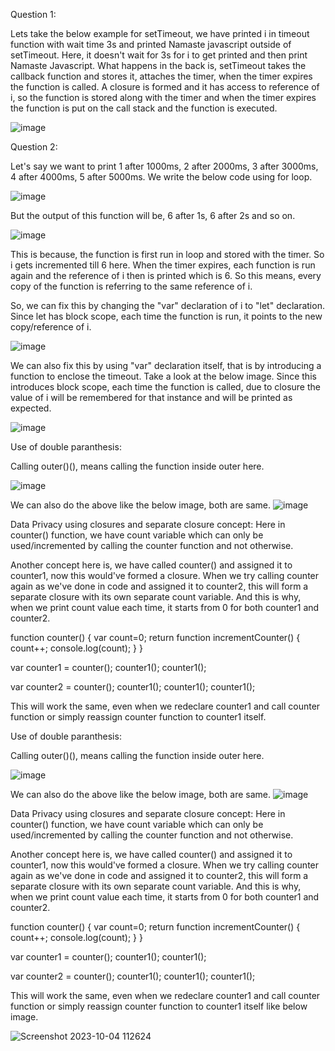 Question 1:

Lets take the below example for setTimeout, we have printed i in timeout function with wait time 3s and printed Namaste javascript outside of setTimeout.
Here, it doesn't wait for 3s for i to get printed and then print Namaste Javascript. What happens in the back is, setTimeout takes the callback function and stores it, attaches the timer, when the timer expires the function is called. A closure is formed and it has access to reference of i, so the function is stored along with the timer and when the timer expires the function is put on the call stack and the function is executed.

![image](https://github.com/Gayathri229/JavaScript/assets/60467364/95b881af-6624-44c1-be27-8607790e1b68)



Question 2:

Let's say we want to print 1 after 1000ms, 2 after 2000ms, 3 after 3000ms, 4 after 4000ms, 5 after 5000ms. We write the below code using for loop.

![image](https://github.com/Gayathri229/JavaScript/assets/60467364/05cfa56a-d3d0-4e95-add0-2a8e27df751b)

But the output of this function will be, 6 after 1s, 6 after 2s and so on.

![image](https://github.com/Gayathri229/JavaScript/assets/60467364/3af4d0a5-93ed-4b6b-be0e-27de4a2b95e8)

This is because, the function is first run in loop and stored with the timer. So i gets incremented till 6 here. When the timer expires, each function is run again and the reference of i then is printed which is 6. So this means, every copy of the function is referring to the same reference of i. 

So, we can fix this by changing the "var" declaration of i to "let" declaration. Since let has block scope, each time the function is run, it points to the new copy/reference of i. 

![image](https://github.com/Gayathri229/JavaScript/assets/60467364/9d23bf0d-c159-4748-b681-c1ef1eef25ae)


We can also fix this by using "var" declaration itself, that is by introducing a function to enclose the timeout. Take a look at the below image. Since this introduces block scope, each time the function is called, due to closure the value of i will be remembered for that instance and will be printed as expected.

![image](https://github.com/Gayathri229/JavaScript/assets/60467364/8dd308ba-95b9-4625-b820-d573dafae423)

Use of double paranthesis:

Calling outer()(), means calling the function inside outer here. 

![image](https://github.com/Gayathri229/JavaScript/assets/60467364/9172fd62-d885-40fa-b9e6-424cdfe60944)

We can also do the above like the below image, both are same.
![image](https://github.com/Gayathri229/JavaScript/assets/60467364/7e2f6ca6-e8c3-41dd-bd4a-72067ee68a84)


Data Privacy using closures and separate closure concept:
Here in counter() function, we have count variable which can only be used/incremented by calling the counter function and not otherwise.

Another concept here is, we have called counter() and assigned it to counter1, now this would've formed a closure. When we try calling counter again as we've done in code and assigned it to counter2, this will form a separate closure with its own separate count variable. And this is why, when we print count value each time, it starts from 0 for both counter1 and counter2.


function counter() {
   var count=0;
   return function incrementCounter() {
      count++;
      console.log(count);
   }
}

var counter1 = counter();
counter1();
counter1();

var counter2 = counter();
counter1();
counter1();
counter1();



This will work the same, even when we redeclare counter1 and call counter function or simply reassign counter function to counter1 itself.

Use of double paranthesis:

Calling outer()(), means calling the function inside outer here. 

![image](https://github.com/Gayathri229/JavaScript/assets/60467364/9172fd62-d885-40fa-b9e6-424cdfe60944)

We can also do the above like the below image, both are same.
![image](https://github.com/Gayathri229/JavaScript/assets/60467364/7e2f6ca6-e8c3-41dd-bd4a-72067ee68a84)


Data Privacy using closures and separate closure concept:
Here in counter() function, we have count variable which can only be used/incremented by calling the counter function and not otherwise.

Another concept here is, we have called counter() and assigned it to counter1, now this would've formed a closure. When we try calling counter again as we've done in code and assigned it to counter2, this will form a separate closure with its own separate count variable. And this is why, when we print count value each time, it starts from 0 for both counter1 and counter2.


function counter() {
   var count=0;
   return function incrementCounter() {
      count++;
      console.log(count);
   }
}

var counter1 = counter();
counter1();
counter1();

var counter2 = counter();
counter1();
counter1();
counter1();


This will work the same, even when we redeclare counter1 and call counter function or simply reassign counter function to counter1 itself like below image.

![Screenshot 2023-10-04 112624](https://github.com/Gayathri229/JavaScript/assets/60467364/067aadfe-073a-4b86-9f0e-114e92ca70ab)

